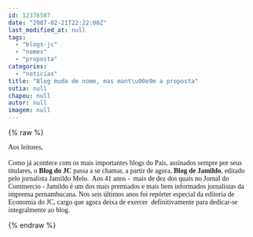 ```yaml
---
id: 12376587
date: "2007-02-21T22:22:00Z"
last_modified_at: null
tags:
  - "blogs-jc"
  - "nomes"
  - "proposta"
categories:
  - "noticias"
title: "Blog muda de nome, mas mant\u00e9m a proposta"
sutia: null
chapeu: null
autor: null
imagem: null
---
```

{% raw %}
<p><FONT face=Verdana>Aos leitores,<BR>&nbsp;<BR>Como já acontece com os mais importantes blogs do País, assinados sempre por seus titulares, o <STRONG>Blog do JC</STRONG> passa a se chamar, a partir de agora, <STRONG>Blog de Jamildo</STRONG>, editado pelo jornalista Jamildo Melo.&nbsp; Aos 41 anos&nbsp;-&nbsp; mais de dez dos quais no Jornal do Commercio - Jamildo é um dos mais premiados e mais bem informados jornalistas da imprensa pernambucana. Nos seis últimos anos foi repórter especial da editoria de Economia do JC, cargo que agora deixa de exercer&nbsp; definitivamente para dedicar-se integralmente ao blog.</FONT> </p>
{% endraw %}
